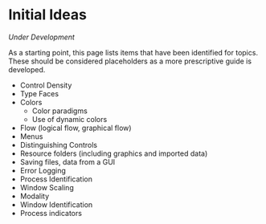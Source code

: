 # Initial Ideas  

*Under Development*  

As a starting point, this page lists items that have been identified for topics. These should be considered placeholders as a more prescriptive guide is developed.  

- Control Density
- Type Faces
- Colors
  - Color paradigms
  - Use of dynamic colors
- Flow (logical flow, graphical flow)
- Menus
- Distinguishing Controls
- Resource folders (including graphics and imported data)
- Saving files, data from a GUI
- Error Logging
- Process Identification
- Window Scaling
- Modality
- Window Identification
- Process indicators
